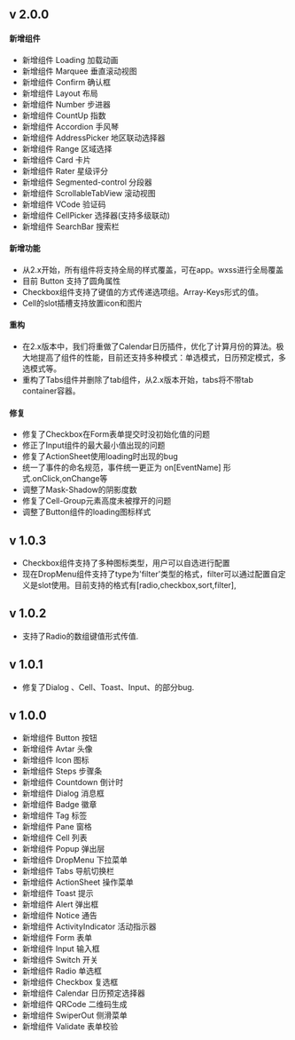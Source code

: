 ## v 2.0.0

#### 新增组件

- 新增组件 Loading 加载动画
- 新增组件 Marquee 垂直滚动视图
- 新增组件 Confirm 确认框
- 新增组件 Layout 布局
- 新增组件 Number 步进器
- 新增组件 CountUp 指数
- 新增组件 Accordion 手风琴
- 新增组件 AddressPicker 地区联动选择器
- 新增组件 Range 区域选择
- 新增组件 Card 卡片
- 新增组件 Rater 星级评分
- 新增组件 Segmented-control 分段器
- 新增组件 ScrollableTabView 滚动视图
- 新增组件 VCode 验证码
- 新增组件 CellPicker 选择器(支持多级联动)
- 新增组件 SearchBar 搜索栏


#### 新增功能

- 从2.x开始，所有组件将支持全局的样式覆盖，可在app。wxss进行全局覆盖
- 目前 Button 支持了圆角属性
- Checkbox组件支持了键值的方式传递选项组。Array-Keys形式的值。
- Cell的slot插槽支持放置icon和图片

#### 重构

- 在2.x版本中，我们将重做了Calendar日历插件，优化了计算月份的算法。极大地提高了组件的性能，目前还支持多种模式：单选模式，日历预定模式，多选模式等。
- 重构了Tabs组件并删除了tab组件，从2.x版本开始，tabs将不带tab container容器。

#### 修复

- 修复了Checkbox在Form表单提交时没初始化值的问题
- 修正了Input组件的最大最小值出现的问题
- 修复了ActionSheet使用loading时出现的bug
- 统一了事件的命名规范，事件统一更正为 on[EventName] 形式.onClick,onChange等
- 调整了Mask-Shadow的阴影度数
- 修复了Cell-Group元素高度未被撑开的问题
- 调整了Button组件的loading图标样式


## v 1.0.3

- Checkbox组件支持了多种图标类型，用户可以自选进行配置
- 现在DropMenu组件支持了type为'filter'类型的格式，filter可以通过配置自定义是slot使用。目前支持的格式有[radio,checkbox,sort,filter],

## v 1.0.2

- 支持了Radio的数组键值形式传值.

## v 1.0.1

- 修复了Dialog 、Cell、Toast、Input、的部分bug.

## v 1.0.0

- 新增组件 Button 按钮
- 新增组件 Avtar 头像
- 新增组件 Icon 图标
- 新增组件 Steps 步骤条
- 新增组件 Countdown 倒计时
- 新增组件 Dialog 消息框
- 新增组件 Badge 徽章
- 新增组件 Tag 标签
- 新增组件 Pane 窗格
- 新增组件 Cell 列表
- 新增组件 Popup 弹出层
- 新增组件 DropMenu 下拉菜单
- 新增组件 Tabs 导航切换栏
- 新增组件 ActionSheet 操作菜单
- 新增组件 Toast 提示
- 新增组件 Alert 弹出框
- 新增组件 Notice 通告
- 新增组件 ActivityIndicator 活动指示器
- 新增组件 Form 表单
- 新增组件 Input 输入框
- 新增组件 Switch 开关
- 新增组件 Radio 单选框
- 新增组件 Checkbox 复选框
- 新增组件 Calendar 日历预定选择器
- 新增组件 QRCode 二维码生成
- 新增组件 SwiperOut 侧滑菜单
- 新增组件 Validate 表单校验
